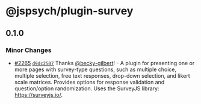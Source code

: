 # @jspsych/plugin-survey

## 0.1.0
### Minor Changes



- [#2265](https://github.com/jspsych/jsPsych/pull/2265) [`d9dc2507`](https://github.com/jspsych/jsPsych/commit/d9dc25077136da98d04a4167d0d565011129d389) Thanks [@becky-gilbert](https://github.com/becky-gilbert)! - A plugin for presenting one or more pages with survey-type questions, such as multiple choice, multiple selection, free text responses, drop-down selection, and likert scale matrices.
  Provides options for response validation and question/option randomization.
  Uses the SurveyJS library: https://surveyjs.io/.
